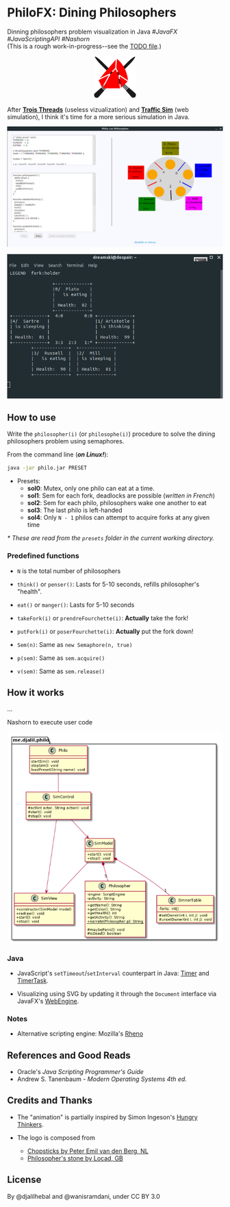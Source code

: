 # PhiloFX: Dining Philosophers
Dinning philosophers problem visualization in Java _#JavaFX #JavaScriptingAPI #Nashorn_  
(This is a rough work-in-progress--see the [TODO file](./TODO).)

<p style="text-align: center;">
  <img alt="Logo" src="img/logo.png"
    style="background:white; width: 100px; height: 100px;"
  />
</p>

After [**Trois Threads**](https://djalil.me/trash/2019-11/dac-exo3/?scenario=p1,p2,p3) (useless vizualization) and [**Traffic Sim**](https://github.com/djalilhebal/softviz-semaphores) (web simulation), I think it's time for a more serious simulation in Java.

![Screenshot of the graphical user interface](philo-gui.png)

![Screenshot of the command line interface](philo-cli.png)

## How to use

Write the `philosopher(i)` (or `philosophe(i)`) procedure to solve the dining philosophers problem using semaphores.

From the command line (***on Linux!***):

```sh
java -jar philo.jar PRESET
```

* Presets:
  - **sol0**: Mutex, only one philo can eat at a time.
  - **sol1**: Sem for each fork, deadlocks are possible (_written in French_)
  - **sol2**: Sem for each philo, philosophers wake one another to eat
  - **sol3**: The last philo is left-handed
  - **sol4**: Only `N - 1` philos can attempt to acquire forks at any given time

_\* These are read from the `presets` folder in the current working directory._

### Predefined functions
- `N` is the total number of philosophers

- `think()` or `penser()`: Lasts for 5-10 seconds, refills philosopher's "health".

- `eat()` or `manger()`: Lasts for 5-10 seconds

- `takeFork(i)` or `prendreFourchette(i)`: **Actually** take the fork!

- `putFork(i)` or `poserFourchette(i)`: **Actually** put the fork down!

- `Sem(n)`: Same as `new Semaphore(n, true)`
- `p(sem)`: Same as `sem.acquire()`
- `v(sem)`: Same as `sem.release()`

## How it works
...

Nashorn to execute user code

![UML class diagram](philo-uml.png)

### Java
- JavaScript's `setTimeout`/`setInterval` counterpart in Java: [Timer](https://docs.oracle.com/javase/8/docs/api/java/util/Timer.html) and [TimerTask](https://docs.oracle.com/javase/8/docs/api/java/util/TimerTask.html).

- Visualizing using SVG by updating it through the `Document` interface via JavaFX's [WebEngine](https://docs.oracle.com/javase/8/javafx/api/javafx/scene/web/WebEngine.html).

### Notes
- Alternative scripting engine: Mozilla's [Rheno](https://developer.mozilla.org/en-US/docs/Mozilla/Projects/Rhino/Documentation)

## References and Good Reads
- Oracle's <cite>Java Scripting Programmer's Guide</cite>
- Andrew S. Tanenbaum - <cite>Modern Operating Systems 4th ed.</cite>

## Credits and Thanks

- The "animation" is partially inspired by Simon Ingeson's <a href="https://github.com/smonn/hungrythinkers">Hungry Thinkers</a>.

- The logo is composed from
  * [Chopsticks by Peter Emil van den Berg, NL](https://thenounproject.com/search/?q=chopsticks&i=738575)
  * [Philosopher's stone by Locad, GB](https://thenounproject.com/search/?q=philosopher&i=1419650)


## License
By @djalilhebal and @wanisramdani, under CC BY 3.0
